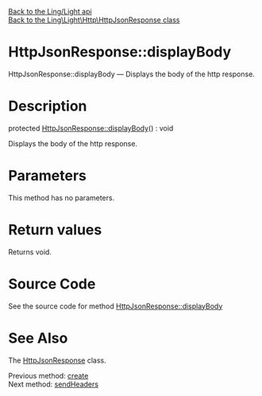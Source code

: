 [Back to the Ling/Light api](https://github.com/lingtalfi/Light/blob/master/doc/api/Ling/Light.md)<br>
[Back to the Ling\Light\Http\HttpJsonResponse class](https://github.com/lingtalfi/Light/blob/master/doc/api/Ling/Light/Http/HttpJsonResponse.md)


HttpJsonResponse::displayBody
================



HttpJsonResponse::displayBody — Displays the body of the http response.




Description
================


protected [HttpJsonResponse::displayBody](https://github.com/lingtalfi/Light/blob/master/doc/api/Ling/Light/Http/HttpJsonResponse/displayBody.md)() : void




Displays the body of the http response.




Parameters
================

This method has no parameters.


Return values
================

Returns void.








Source Code
===========
See the source code for method [HttpJsonResponse::displayBody](https://github.com/lingtalfi/Light/blob/master/Http/HttpJsonResponse.php#L37-L40)


See Also
================

The [HttpJsonResponse](https://github.com/lingtalfi/Light/blob/master/doc/api/Ling/Light/Http/HttpJsonResponse.md) class.

Previous method: [create](https://github.com/lingtalfi/Light/blob/master/doc/api/Ling/Light/Http/HttpJsonResponse/create.md)<br>Next method: [sendHeaders](https://github.com/lingtalfi/Light/blob/master/doc/api/Ling/Light/Http/HttpJsonResponse/sendHeaders.md)<br>

